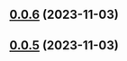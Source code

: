 

## [0.0.6](https://github.com/Palette-Labs-Inc/passkeys/compare/v0.0.5...v0.0.6) (2023-11-03)

## [0.0.5](https://github.com/Palette-Labs-Inc/passkeys/compare/v0.0.4...v0.0.5) (2023-11-03)